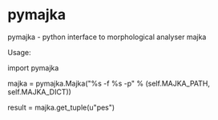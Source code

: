 pymajka
=======

pymajka - python interface to morphological analyser majka

Usage:

import pymajka

majka = pymajka.Majka("%s -f %s -p" % (self.MAJKA_PATH, self.MAJKA_DICT))

result = majka.get_tuple(u"pes")
